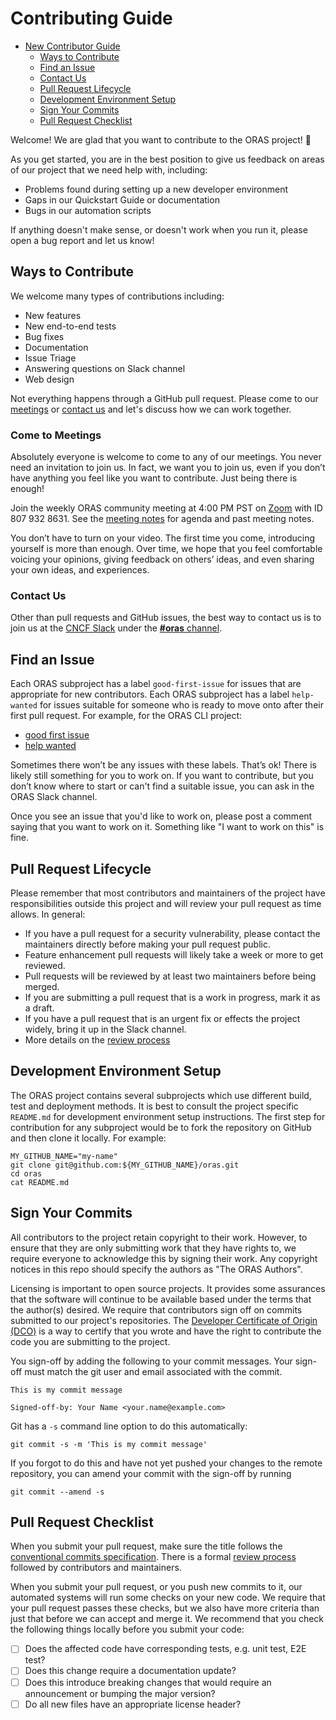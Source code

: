 # Contributing Guide


* [New Contributor Guide](#contributing-guide)
  * [Ways to Contribute](#ways-to-contribute)
  * [Find an Issue](#find-an-issue)
  * [Contact Us](#contact-us)
  * [Pull Request Lifecycle](#pull-request-lifecycle)
  * [Development Environment Setup](#development-environment-setup)
  * [Sign Your Commits](#sign-your-commits)
  * [Pull Request Checklist](#pull-request-checklist)

Welcome! We are glad that you want to contribute to the ORAS project! 💖

As you get started, you are in the best position to give us feedback on areas of
our project that we need help with, including:

* Problems found during setting up a new developer environment
* Gaps in our Quickstart Guide or documentation
* Bugs in our automation scripts

If anything doesn't make sense, or doesn't work when you run it, please open a
bug report and let us know!

## Ways to Contribute

We welcome many types of contributions including:

* New features
* New end-to-end tests
* Bug fixes
* Documentation
* Issue Triage
* Answering questions on Slack channel
* Web design

Not everything happens through a GitHub pull request.
Please come to our [meetings](#come-to-meetings) or [contact us](#contact-us) and let's discuss how we can work
together.

### Come to Meetings

Absolutely everyone is welcome to come to any of our meetings. You never need an
invitation to join us. In fact, we want you to join us, even if you don’t have
anything you feel like you want to contribute. Just being there is enough!

Join the weekly ORAS community meeting at 4:00 PM PST on [Zoom](https://zoom.us/j/8079328631?pwd=UzN0NUlmbmcvTTN5L0o5VUQ2YndyQT09) with ID 807 932 8631.
See the [meeting notes](https://hackmd.io/P-O6n222TcSMoJgHmTTduw?view) for agenda and past meeting notes.

You don’t have to turn on your video.
The first time you come, introducing yourself is more than enough.
Over time, we hope that you feel comfortable voicing your opinions, giving
feedback on others’ ideas, and even sharing your own ideas, and experiences.

### Contact Us

Other than pull requests and GitHub issues, the best way to contact us is to join us at the [CNCF Slack](https://cloud-native.slack.com) under the [**#oras** channel](https://app.slack.com/client/T08PSQ7BQ/CJ1KHJM5Z).

## Find an Issue

Each ORAS subproject has a label `good-first-issue` for issues that are appropriate for new contributors.
Each ORAS subproject has a label `help-wanted` for issues suitable for someone who is ready to move onto after their first pull request.
For example, for the ORAS CLI project:
* [good first issue](https://github.com/oras-project/oras/labels/good%20first%20issue)
* [help wanted](https://github.com/oras-project/oras/labels/help%20wanted)

Sometimes there won’t be any issues with these labels. That’s ok! There is
likely still something for you to work on. If you want to contribute, but you
don’t know where to start or can't find a suitable issue, you can ask in the ORAS Slack channel.

Once you see an issue that you'd like to work on, please post a comment saying
that you want to work on it. Something like "I want to work on this" is fine.

## Pull Request Lifecycle

Please remember that most contributors and maintainers of the project have responsibilities outside this project and will review your pull request as time allows. In general:
* If you have a pull request for a security vulnerability, please contact the maintainers directly before making your pull request public.
* Feature enhancement pull requests will likely take a week or more to get reviewed.
* Pull requests will be reviewed by at least two maintainers before being merged.
* If you are submitting a pull request that is a work in progress, mark it as a draft.
* If you have a pull request that is an urgent fix or effects the project widely, bring it up in the Slack channel.
* More details on the [review process](https://github.com/oras-project/community/blob/main/REVIEWING.md)

## Development Environment Setup

The ORAS project contains several subprojects which use different build, test and deployment methods.
It is best to consult the project specific `README.md` for development environment setup instructions.
The first step for contribution for any subproject would be to fork the repository on GitHub and then clone it locally.
For example:
```
MY_GITHUB_NAME="my-name"
git clone git@github.com:${MY_GITHUB_NAME}/oras.git
cd oras
cat README.md
```

## Sign Your Commits

All contributors to the project retain copyright to their work. However, to ensure
that they are only submitting work that they have rights to, we require
everyone to acknowledge this by signing their work.
Any copyright notices in this repo should specify the authors as
"The ORAS Authors".

Licensing is important to open source projects. It provides some assurances that
the software will continue to be available based under the terms that the
author(s) desired. We require that contributors sign off on commits submitted to
our project's repositories. The [Developer Certificate of Origin
(DCO)](https://probot.github.io/apps/dco/) is a way to certify that you wrote and
have the right to contribute the code you are submitting to the project.

You sign-off by adding the following to your commit messages. Your sign-off must
match the git user and email associated with the commit.

    This is my commit message

    Signed-off-by: Your Name <your.name@example.com>

Git has a `-s` command line option to do this automatically:

    git commit -s -m 'This is my commit message'

If you forgot to do this and have not yet pushed your changes to the remote
repository, you can amend your commit with the sign-off by running 

    git commit --amend -s 

## Pull Request Checklist

When you submit your pull request, make sure the title follows the [conventional commits specification](https://www.conventionalcommits.org/).
There is a formal [review process](https://github.com/oras-project/community/blob/main/REVIEWING.md) followed by contributors and maintainers.

When you submit your pull request, or you push new commits to it, our automated
systems will run some checks on your new code. We require that your pull request
passes these checks, but we also have more criteria than just that before we can
accept and merge it. We recommend that you check the following things locally
before you submit your code:

- [ ]  Does the affected code have corresponding tests, e.g. unit test, E2E test?
- [ ]  Does this change require a documentation update?
- [ ]  Does this introduce breaking changes that would require an announcement or bumping the major version?
- [ ]  Do all new files have an appropriate license header?
